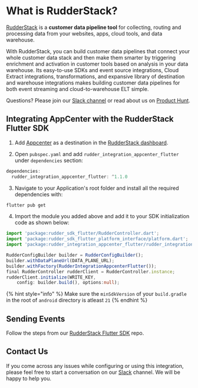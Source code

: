 # What is RudderStack?

[RudderStack](https://rudderstack.com/) is a **customer data pipeline tool** for collecting, routing and processing data from your websites, apps, cloud tools, and data warehouse.

With RudderStack, you can build customer data pipelines that connect your whole customer data stack and then make them smarter by triggering enrichment and activation in customer tools based on analysis in your data warehouse. Its easy-to-use SDKs and event source integrations, Cloud Extract integrations, transformations, and expansive library of destination and warehouse integrations makes building customer data pipelines for both event streaming and cloud-to-warehouse ELT simple.

Questions? Please join our [Slack channel](https://www.rudderstack.com/join-rudderstack-slack-community/) or read about us on [Product Hunt](https://www.producthunt.com/posts/rudderstack).

## Integrating AppCenter with the RudderStack Flutter SDK

1. Add [Appcenter](https://appcenter.ms/) as a destination in the [RudderStack dashboard](https://app.rudderstack.com/).

2. Open `pubspec.yaml`  and add `rudder_integration_appcenter_flutter` under `dependencies` section:

```groovy
dependencies:
  rudder_integration_appcenter_flutter: ^1.1.0
```

3. Navigate to your Application's root folder and install all the required dependencies with:

```bash
flutter pub get
```

4. Import the module you added above and add it to your SDK initialization code as shown below:

```typescript
import 'package:rudder_sdk_flutter/RudderController.dart';
import 'package:rudder_sdk_flutter_platform_interface/platform.dart';
import 'package:rudder_integration_appcenter_flutter/rudder_integration_appcenter_flutter.dart';

RudderConfigBuilder builder = RudderConfigBuilder();
builder.withDataPlaneUrl(DATA_PLANE_URL);
builder.withFactory(RudderIntegrationAppcenterFlutter());
final RudderController rudderClient = RudderController.instance;
rudderClient.initialize(WRITE_KEY,
    config: builder.build(), options:null);
```
{% hint style="info" %}
Make sure the `minSdkVersion` of your `build.gradle` in the root of `android` directory is atleast `21`
{% endhint %}

## Sending Events

Follow the steps from our [RudderStack Flutter SDK](https://github.com/rudderlabs/rudder-sdk-flutter#send-events) repo.

## Contact Us

If you come across any issues while configuring or using this integration, please feel free to start a conversation on our [Slack](https://www.rudderstack.com/join-rudderstack-slack-community/) channel. We will be happy to help you.
